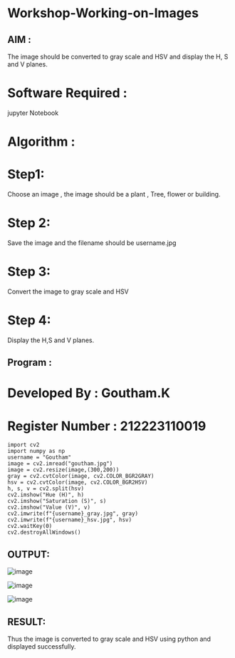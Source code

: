 # Workshop-Working-on-Images
## AIM :
The image should be converted to gray scale and HSV and display the H, S and V planes.

# Software Required :
jupyter Notebook

# Algorithm :
# Step1:
Choose an image , the image should be a plant , Tree, flower or building.

# Step 2:
Save the image and the filename should be username.jpg

# Step 3:
Convert the image to gray scale and HSV

# Step 4:
Display the H,S and V planes.

## Program :
# Developed By : Goutham.K
# Register Number : 212223110019
```
import cv2
import numpy as np
username = "Goutham"
image = cv2.imread("goutham.jpg")
image = cv2.resize(image,(300,200))
gray = cv2.cvtColor(image, cv2.COLOR_BGR2GRAY)
hsv = cv2.cvtColor(image, cv2.COLOR_BGR2HSV)
h, s, v = cv2.split(hsv)
cv2.imshow("Hue (H)", h)
cv2.imshow("Saturation (S)", s)
cv2.imshow("Value (V)", v)
cv2.imwrite(f"{username}_gray.jpg", gray)
cv2.imwrite(f"{username}_hsv.jpg", hsv)
cv2.waitKey(0)
cv2.destroyAllWindows()
```
## OUTPUT:
![image](https://github.com/Goutham2306/Workshop-Working-on-Images/assets/138971154/e5a5c02d-89af-42d0-a2c1-cffa39cbcf0a)

![image](https://github.com/Goutham2306/Workshop-Working-on-Images/assets/138971154/54445d11-aaea-478f-9241-d524f403116e)

![image](https://github.com/Goutham2306/Workshop-Working-on-Images/assets/138971154/a06a7334-3e94-4191-8288-226388dbbb64)

## RESULT:
   Thus the image is converted to gray scale and HSV using python and displayed successfully.
